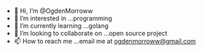 - 👋 Hi, I’m @OgdenMorroww
- 👀 I’m interested in ...programming
- 🌱 I’m currently learning ...golang
- 💞️ I’m looking to collaborate on ...open source project
- 📫 How to reach me ...email me at ogdenmorroww@gmail.com

<!---
OgdenMorroww/OgdenMorroww is a ✨ special ✨ repository because its `README.md` (this file) appears on your GitHub profile.
You can click the Preview link to take a look at your changes.
--->
